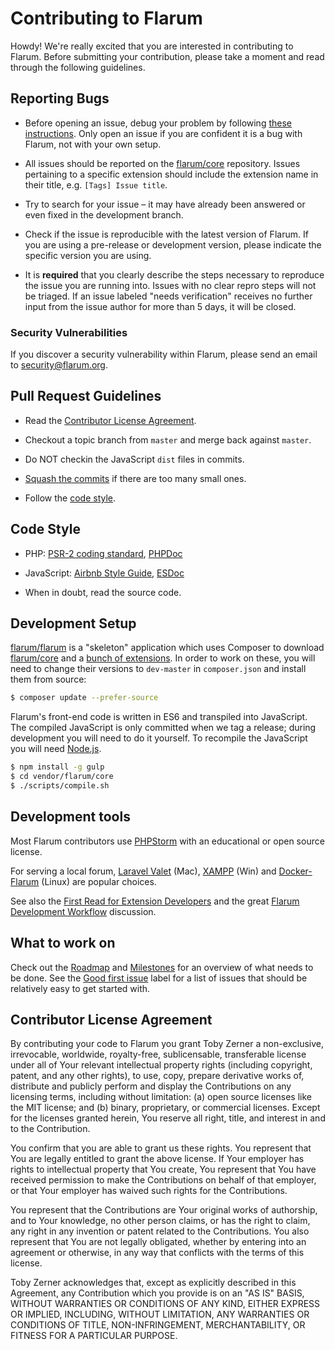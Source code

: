 # Contributing to Flarum

Howdy! We're really excited that you are interested in contributing to Flarum. Before submitting your contribution, please take a moment and read through the following guidelines.

## Reporting Bugs

- Before opening an issue, debug your problem by following [these instructions](http://flarum.org/docs/contributing). Only open an issue if you are confident it is a bug with Flarum, not with your own setup.

- All issues should be reported on the [flarum/core](https://github.com/flarum/core/issues) repository. Issues pertaining to a specific extension should include the extension name in their title, e.g. `[Tags] Issue title`.

- Try to search for your issue – it may have already been answered or even fixed in the development branch.

- Check if the issue is reproducible with the latest version of Flarum. If you are using a pre-release or development version, please indicate the specific version you are using.

- It is **required** that you clearly describe the steps necessary to reproduce the issue you are running into. Issues with no clear repro steps will not be triaged. If an issue labeled "needs verification" receives no further input from the issue author for more than 5 days, it will be closed.

### Security Vulnerabilities

If you discover a security vulnerability within Flarum, please send an email to [security@flarum.org](mailto:security@flarum.org).

## Pull Request Guidelines

- Read the [Contributor License Agreement](#contributor-license-agreement).

- Checkout a topic branch from `master` and merge back against `master`.

- Do NOT checkin the JavaScript `dist` files in commits.

- [Squash the commits](http://davidwalsh.name/squash-commits-git) if there are too many small ones.

- Follow the [code style](#code-style).

## Code Style

- PHP: [PSR-2 coding standard](https://github.com/php-fig/fig-standards/blob/master/accepted/PSR-2-coding-style-guide.md), [PHPDoc](http://www.phpdoc.org/docs/latest/index.html)

- JavaScript: [Airbnb Style Guide](https://github.com/airbnb/javascript), [ESDoc](https://esdoc.org/tags.html)

- When in doubt, read the source code.

## Development Setup

[flarum/flarum](https://github.com/flarum/flarum) is a "skeleton" application which uses Composer to download [flarum/core](https://github.com/flarum/core) and a [bunch of extensions](https://github.com/flarum). In order to work on these, you will need to change their versions to `dev-master` in `composer.json` and install them from source:

```bash
$ composer update --prefer-source
```

Flarum's front-end code is written in ES6 and transpiled into JavaScript. The compiled JavaScript is only committed when we tag a release; during development you will need to do it yourself. To recompile the JavaScript you will need [Node.js](http://nodejs.org).

```bash
$ npm install -g gulp
$ cd vendor/flarum/core
$ ./scripts/compile.sh
```

## Development tools

Most Flarum contributors use [PHPStorm](https://www.jetbrains.com/phpstorm/download/) with an educational or open source license.

For serving a local forum, [Laravel Valet](https://laravel.com/docs/master/valet) (Mac), [XAMPP](https://www.apachefriends.org/index.html) (Win) and [Docker-Flarum](https://github.com/mondediefr/docker-flarum) (Linux) are popular choices. 

See also the [First Read for Extension Developers](https://discuss.flarum.org/d/1662-extension-developer-first-read) and the great [Flarum Development Workflow](https://discuss.flarum.org/d/6320-extension-developers-show-us-your-workflow) discussion.

## What to work on

Check out the [Roadmap](http://flarum.org/roadmap/) and [Milestones](https://github.com/flarum/core/milestones) for an overview of what needs to be done. See the [Good first issue](https://github.com/flarum/core/labels/Good%20first%20issue) label for a list of issues that should be relatively easy to get started with.

## Contributor License Agreement

By contributing your code to Flarum you grant Toby Zerner a non-exclusive, irrevocable, worldwide, royalty-free, sublicensable, transferable license under all of Your relevant intellectual property rights (including copyright, patent, and any other rights), to use, copy, prepare derivative works of, distribute and publicly perform and display the Contributions on any licensing terms, including without limitation: (a) open source licenses like the MIT license; and (b) binary, proprietary, or commercial licenses. Except for the licenses granted herein, You reserve all right, title, and interest in and to the Contribution.

You confirm that you are able to grant us these rights. You represent that You are legally entitled to grant the above license. If Your employer has rights to intellectual property that You create, You represent that You have received permission to make the Contributions on behalf of that employer, or that Your employer has waived such rights for the Contributions.

You represent that the Contributions are Your original works of authorship, and to Your knowledge, no other person claims, or has the right to claim, any right in any invention or patent related to the Contributions. You also represent that You are not legally obligated, whether by entering into an agreement or otherwise, in any way that conflicts with the terms of this license.

Toby Zerner acknowledges that, except as explicitly described in this Agreement, any Contribution which you provide is on an "AS IS" BASIS, WITHOUT WARRANTIES OR CONDITIONS OF ANY KIND, EITHER EXPRESS OR IMPLIED, INCLUDING, WITHOUT LIMITATION, ANY WARRANTIES OR CONDITIONS OF TITLE, NON-INFRINGEMENT, MERCHANTABILITY, OR FITNESS FOR A PARTICULAR PURPOSE.
